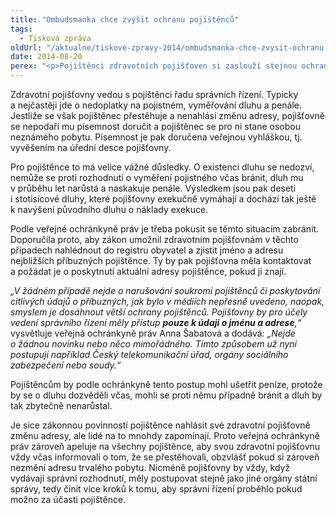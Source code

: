 ```yaml
---
title: "Ombudsmanka chce zvýšit ochranu pojištěnců"
tags:
  - Tisková zpráva
oldUrl: "/aktualne/tiskove-zpravy-2014/ombudsmanka-chce-zvysit-ochranu-pojistencu"
date: 2014-08-20
perex: "<p>Pojištěnci zdravotních pojišťoven si zaslouží stejnou ochranu, jakou mají ve vztahu k jiným úřadům. I zdravotní pojišťovny totiž mají postavení správních orgánů, které při své činnosti musí postupovat podle určitých procesních pravidel. Pokud by pojišťovny měly možnost získávat údaje o jménech a adresách z registru obyvatel, zvýšila by se jejich šance pojištěnce kontaktovat. Pomohlo by to snížit počet případů, kdy dochází k často zbytečnému narůstání dluhů na pojistném.</p>"
---
```


<!-- imported from the old website -->

<p>Zdravotní pojišťovny vedou s pojištěnci řadu správních řízení. Typicky a nejčastěji jde o nedoplatky na pojistném, vyměřování dluhu a penále. Jestliže se však pojištěnec přestěhuje a nenahlásí změnu adresy, pojišťovně se nepodaří mu písemnost doručit a pojištěnec se pro ni stane osobou neznámého pobytu. Písemnost je pak doručena veřejnou vyhláškou, tj. vyvěšením na úřední desce pojišťovny. </p><p>Pro pojištěnce to má velice vážné důsledky. O existenci dluhu se nedozví, nemůže se proti rozhodnutí o vyměření pojistného včas bránit, dluh mu v průběhu let narůstá a naskakuje penále. Výsledkem jsou pak deseti i stotisícové dluhy, které pojišťovny exekučně vymáhají a dochází tak ještě k navýšení původního dluhu o náklady exekuce. </p><p>Podle veřejné ochránkyně práv je třeba pokusit se těmto situacím zabránit. Doporučila proto, aby zákon umožnil zdravotním pojišťovnám v těchto případech nahlédnout do registru obyvatel a zjistit jméno a adresu nejbližších příbuzných pojištěnce. Ty by pak pojišťovna měla kontaktovat a požádat je o poskytnutí aktuální adresy pojištěnce, pokud ji znají.</p><p><em>„V žádném případě nejde o narušování soukromí pojištěnců či poskytování citlivých údajů o příbuzných, jak bylo v médiích nepřesně uvedeno, naopak, smyslem je dosáhnout větší ochrany pojištěnců. Pojišťovny by pro účely vedení správního řízení měly přístup <strong>pouze k údaji o jménu a adrese</strong>,“</em> vysvětluje veřejná ochránkyně práv Anna Šabatová a dodává: <em>„Nejde o žádnou novinku nebo něco mimořádného. Tímto způsobem už nyní postupují například Český telekomunikační úřad, orgány sociálního zabezpečení nebo soudy.“</em></p><p>Pojištěncům by podle ochránkyně tento postup mohl ušetřit peníze, protože by se o dluhu dozvěděli včas, mohli se proti němu případně bránit a dluh by tak zbytečně nenarůstal. </p>Je sice zákonnou povinností pojištěnce nahlásit své zdravotní pojišťovně změnu adresy, ale lidé na to mnohdy zapomínají. Proto veřejná ochránkyně práv zároveň apeluje na všechny pojištěnce, aby svou zdravotní pojišťovnu vždy včas informovali o tom, že se přestěhovali, obzvlášť pokud si zároveň nezmění adresu trvalého pobytu. Nicméně pojišťovny by vždy, když vydávají správní rozhodnutí, měly postupovat stejně jako jiné orgány státní správy, tedy činit více kroků k tomu, aby správní řízení proběhlo pokud možno za účasti pojištěnce.
